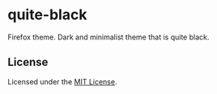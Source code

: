 # quite-black

Firefox theme. Dark and minimalist theme that is quite black.

## License

Licensed under the [MIT License](LICENSE).
